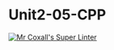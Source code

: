 # Unit2-05-CPP
[![Mr Coxall's Super Linter](https://github.com/ICS3C-Programming-EnochA/Unit2-03-CPP/workflows/Mr%20Coxall's%20Super%20Linter/badge.svg)](https://github.com/ICS3C-Programming-EnochA/Unit2-03-CPP/actions/)
